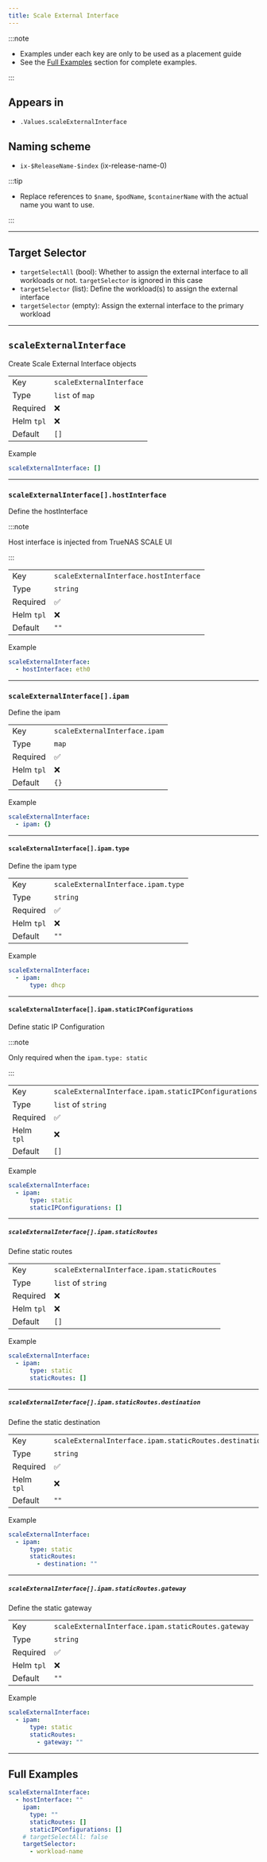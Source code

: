 ```yaml
---
title: Scale External Interface
---
```


:::note

- Examples under each key are only to be used as a placement guide
- See the [Full Examples](#full-examples) section for complete examples.

:::

## Appears in

- `.Values.scaleExternalInterface`

## Naming scheme

- `ix-$ReleaseName-$index` (ix-release-name-0)

:::tip

- Replace references to `$name`, `$podName`, `$containerName` with the actual name you want to use.

:::

---

## Target Selector

- `targetSelectAll` (bool): Whether to assign the external interface to all workloads or not. `targetSelector` is ignored in this case
- `targetSelector` (list): Define the workload(s) to assign the external interface
- `targetSelector` (empty): Assign the external interface to the primary workload

---

## `scaleExternalInterface`

Create Scale External Interface objects

|            |                          |
| ---------- | ------------------------ |
| Key        | `scaleExternalInterface` |
| Type       | `list` of `map`          |
| Required   | ❌                       |
| Helm `tpl` | ❌                       |
| Default    | `[]`                     |

Example

```yaml
scaleExternalInterface: []
```

---

### `scaleExternalInterface[].hostInterface`

Define the hostInterface

:::note

Host interface is injected from TrueNAS SCALE UI

:::

|            |                                        |
| ---------- | -------------------------------------- |
| Key        | `scaleExternalInterface.hostInterface` |
| Type       | `string`                               |
| Required   | ✅                                     |
| Helm `tpl` | ❌                                     |
| Default    | `""`                                   |

Example

```yaml
scaleExternalInterface:
  - hostInterface: eth0
```

---

### `scaleExternalInterface[].ipam`

Define the ipam

|            |                               |
| ---------- | ----------------------------- |
| Key        | `scaleExternalInterface.ipam` |
| Type       | `map`                         |
| Required   | ✅                            |
| Helm `tpl` | ❌                            |
| Default    | `{}`                          |

Example

```yaml
scaleExternalInterface:
  - ipam: {}
```

---

#### `scaleExternalInterface[].ipam.type`

Define the ipam type

|            |                                    |
| ---------- | ---------------------------------- |
| Key        | `scaleExternalInterface.ipam.type` |
| Type       | `string`                           |
| Required   | ✅                                 |
| Helm `tpl` | ❌                                 |
| Default    | `""`                               |

Example

```yaml
scaleExternalInterface:
  - ipam:
      type: dhcp
```

---

#### `scaleExternalInterface[].ipam.staticIPConfigurations`

Define static IP Configuration

:::note

Only required when the `ipam.type: static`

:::

|            |                                                      |
| ---------- | ---------------------------------------------------- |
| Key        | `scaleExternalInterface.ipam.staticIPConfigurations` |
| Type       | `list` of `string`                                   |
| Required   | ✅                                                   |
| Helm `tpl` | ❌                                                   |
| Default    | `[]`                                                 |

Example

```yaml
scaleExternalInterface:
  - ipam:
      type: static
      staticIPConfigurations: []
```

---

##### `scaleExternalInterface[].ipam.staticRoutes`

Define static routes

|            |                                            |
| ---------- | ------------------------------------------ |
| Key        | `scaleExternalInterface.ipam.staticRoutes` |
| Type       | `list` of `string`                         |
| Required   | ❌                                         |
| Helm `tpl` | ❌                                         |
| Default    | `[]`                                       |

Example

```yaml
scaleExternalInterface:
  - ipam:
      type: static
      staticRoutes: []
```

---

##### `scaleExternalInterface[].ipam.staticRoutes.destination`

Define the static destination

|            |                                                        |
| ---------- | ------------------------------------------------------ |
| Key        | `scaleExternalInterface.ipam.staticRoutes.destination` |
| Type       | `string`                                               |
| Required   | ✅                                                     |
| Helm `tpl` | ❌                                                     |
| Default    | `""`                                                   |

Example

```yaml
scaleExternalInterface:
  - ipam:
      type: static
      staticRoutes:
        - destination: ""
```

---

##### `scaleExternalInterface[].ipam.staticRoutes.gateway`

Define the static gateway

|            |                                                    |
| ---------- | -------------------------------------------------- |
| Key        | `scaleExternalInterface.ipam.staticRoutes.gateway` |
| Type       | `string`                                           |
| Required   | ✅                                                 |
| Helm `tpl` | ❌                                                 |
| Default    | `""`                                               |

Example

```yaml
scaleExternalInterface:
  - ipam:
      type: static
      staticRoutes:
        - gateway: ""
```

---

## Full Examples

```yaml
scaleExternalInterface:
  - hostInterface: ""
    ipam:
      type: ""
      staticRoutes: []
      staticIPConfigurations: []
    # targetSelectAll: false
    targetSelector:
      - workload-name
```
